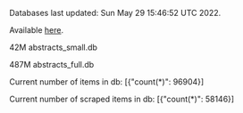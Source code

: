 Databases last updated: Sun May 29 15:46:52 UTC 2022. 

Available [here](https://github.com/cbeauhilton/ash-db/releases).


42M	abstracts_small.db

487M	abstracts_full.db

Current number of items in db:
[{"count(*)": 96904}]

Current number of scraped items in db:
[{"count(*)": 58146}]
